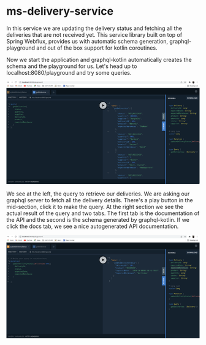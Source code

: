 # ms-delivery-service
In this service we are updating the delivery status and fetching all the deliveries that are not received yet. 
This service library built on top of Spring Webflux, provides us with automatic schema generation, graphql-playground
and out of the box support for kotlin coroutines.

Now we start the application and graphql-kotlin automatically creates the schema and the playground
for us. Let's head up to localhost:8080/playground and try some queries.

![graphql-kotlin playground](src/main/resources/images/playground1.png)

We see at the left, the query to retrieve our deliveries. We are asking our graphql server to
fetch all the delivery details. There's a play button in the mid-section, click it to make the query.
At the right section we see the actual result of the query and two tabs. The first tab is the documentation
of the API and the second is the schema generated by graphql-kotlin. If we click the docs tab, we see a nice
autogenerated API documentation.

![graphql-kotlin playground](src/main/resources/images/playground2.png)
